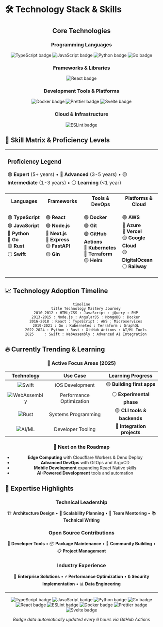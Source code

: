 <!-- markdownlint-disable -->

# 🛠️ Technology Stack & Skills

<div align="center">

## Core Technologies

### Programming Languages

<p align="center">

![TypeScript badge](https://img.shields.io/badge/TypeScript-%5E24.2.1-007ACC?style=for-the-badge&labelColor=656d76&logo=typescript) ![JavaScript badge](https://img.shields.io/badge/JavaScript-primary-F7DF1E?style=flat-square&labelColor=656d76&logo=javascript) ![Python badge](https://img.shields.io/badge/Python-primary-3776AB?style=flat-square&labelColor=656d76&logo=python) ![Go badge](https://img.shields.io/badge/Go-primary-00ADD8?style=flat-square&labelColor=0969da&logo=go)

</p>

### Frameworks & Libraries

<p align="center">

![React badge](https://img.shields.io/badge/React-primary-61DAFB?style=flat-square&labelColor=2ea043&logo=react)

</p>

### Development Tools & Platforms

<p align="center">

![Docker badge](https://img.shields.io/badge/Docker-primary-2496ED?style=flat-square&labelColor=656d76&logo=docker) ![Prettier badge](https://img.shields.io/badge/Prettier-3.6.2-F7B93E?style=flat-square&labelColor=656d76&logo=prettier) ![Svelte badge](https://img.shields.io/badge/Svelte-primary-31A8FF?style=for-the-badge&labelColor=656d76&logo=svelte)

</p>

### Cloud & Infrastructure

<p align="center">

![ESLint badge](https://img.shields.io/badge/ESLint-%5E5.5.4-4B32C3?style=flat-square&labelColor=656d76&logo=eslint)

</p>

</div>

## 🎯 Skill Matrix & Proficiency Levels

<table align="center">
<tr>
<td colspan="4">

### **Proficiency Legend**

🟢 **Expert** (5+ years) • 🔵 **Advanced** (3-5 years) • 🟡 **Intermediate** (1-3 years) • ⚪ **Learning** (<1 year)

</td>
</tr>
<tr>
<th width="25%">Languages</th>
<th width="25%">Frameworks</th>
<th width="25%">Tools & DevOps</th>
<th width="25%">Platforms & Cloud</th>
</tr>
<tr>
<td valign="top">

🟢 **TypeScript**<br/> 🟢 **JavaScript**<br/> 🔵 **Python**<br/> 🔵 **Go**<br/> 🟡 **Rust**<br/> ⚪ **Swift**<br/>

</td>
<td valign="top">

🟢 **React**<br/> 🟢 **Node.js**<br/> 🔵 **Next.js**<br/> 🔵 **Express**<br/> 🟡 **FastAPI**<br/> 🟡 **Gin**<br/>

</td>
<td valign="top">

🟢 **Docker**<br/> 🟢 **Git**<br/> 🟢 **GitHub Actions**<br/> 🔵 **Kubernetes**<br/> 🔵 **Terraform**<br/> 🟡 **Helm**<br/>

</td>
<td valign="top">

🟢 **AWS**<br/> 🔵 **Azure**<br/> 🔵 **Vercel**<br/> 🟡 **Google Cloud**<br/> 🟡 **DigitalOcean**<br/> ⚪ **Railway**<br/>

</td>
</tr>
</table>

## 📈 Technology Adoption Timeline

<div align="center">

```mermaid
timeline
    title Technology Mastery Journey
    2010-2012 : HTML/CSS : JavaScript : jQuery : PHP
    2013-2015 : Node.js : AngularJS : MongoDB : Docker
    2016-2018 : React : TypeScript : AWS : Microservices
    2019-2021 : Go : Kubernetes : Terraform : GraphQL
    2022-2024 : Python : Rust : GitHub Actions : AI/ML Tools
    2025     : Swift : WebAssembly : Advanced AI Integration
```

</div>

## 🔥 Currently Trending & Learning

<div align="center">

### 🚀 Active Focus Areas (2025)

| Technology | Use Case | Learning Progress |
| :-: | :-: | :-: |
| ![Swift](https://img.shields.io/badge/Swift-FA7343?style=flat-square&logo=swift&logoColor=white) | iOS Development | 🟡 **Building first apps** |
| ![WebAssembly](https://img.shields.io/badge/WebAssembly-654FF0?style=flat-square&logo=webassembly&logoColor=white) | Performance Optimization | ⚪ **Experimental phase** |
| ![Rust](https://img.shields.io/badge/Rust-000000?style=flat-square&logo=rust&logoColor=white) | Systems Programming | 🟡 **CLI tools & backends** |
| ![AI/ML](https://img.shields.io/badge/AI/ML-FF6F00?style=flat-square&logo=tensorflow&logoColor=white) | Developer Tooling | 🔵 **Integration projects** |

### 🎯 Next on the Roadmap

- **Edge Computing** with Cloudflare Workers & Deno Deploy
- **Advanced DevOps** with GitOps and ArgoCD
- **Mobile Development** expanding React Native skills
- **AI-Powered Development** tools and automation

</div>

## 💪 Expertise Highlights

<div align="center">

### Technical Leadership

🏗️ **Architecture Design** • 🚀 **Scalability Planning** • 👥 **Team Mentoring** • 📚 **Technical Writing**

### Open Source Contributions

🔧 **Developer Tools** • 📦 **Package Maintenance** • 🤝 **Community Building** • 📋 **Project Management**

### Industry Experience

💼 **Enterprise Solutions** • ⚡ **Performance Optimization** • 🔒 **Security Implementation** • 📊 **Data Engineering**

</div>

---

<div align="center">

![TypeScript badge](https://img.shields.io/badge/TypeScript-%5E24.2.1-007ACC?style=for-the-badge&logo=typescript) ![JavaScript badge](https://img.shields.io/badge/JavaScript-primary-F7DF1E?style=flat-square&logo=javascript) ![Python badge](https://img.shields.io/badge/Python-primary-3776AB?style=flat-square&logo=python) ![Go badge](https://img.shields.io/badge/Go-primary-00ADD8?style=flat-square&logo=go) ![React badge](https://img.shields.io/badge/React-primary-61DAFB?style=flat-square&logo=react) ![ESLint badge](https://img.shields.io/badge/ESLint-%5E5.5.4-4B32C3?style=flat-square&logo=eslint) ![Docker badge](https://img.shields.io/badge/Docker-primary-2496ED?style=flat-square&logo=docker) ![Prettier badge](https://img.shields.io/badge/Prettier-3.6.2-F7B93E?style=flat-square&logo=prettier) ![Svelte badge](https://img.shields.io/badge/Svelte-primary-31A8FF?style=for-the-badge&logo=svelte)

_Badge data automatically updated every 6 hours via GitHub Actions_

</div>

<!-- markdownlint-restore -->
